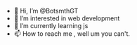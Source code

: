 - 👋 Hi, I’m @BotsmthGT
- 👀 I’m interested in web development
- 🌱 I’m currently learning js
- 📫 How to reach me , well um you can't.

<!---
BotsmthGT/BotsmthGT is a ✨ special ✨ repository because its `README.md` (this file) appears on your GitHub profile.
You can click the Preview link to take a look at your changes.
--->
